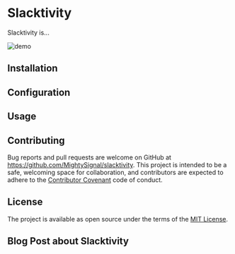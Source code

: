 # Slacktivity

Slacktivity is...

![demo]()

## Installation

## Configuration

## Usage

## Contributing

Bug reports and pull requests are welcome on GitHub at https://github.com/MightySignal/slacktivity. This project is intended to be a safe, welcoming space for collaboration, and contributors are expected to adhere to the [Contributor Covenant](contributor-covenant.org) code of conduct.


## License

The project is available as open source under the terms of the [MIT License](http://opensource.org/licenses/MIT).

## Blog Post about Slacktivity

<Innsert blog post URL>


